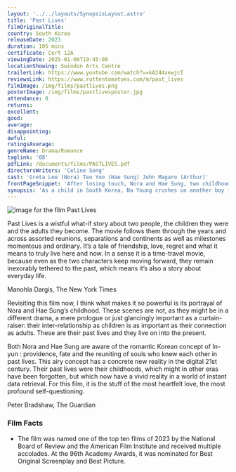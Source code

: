 ```yaml
---
layout: '../../layouts/SynopsisLayout.astro'
title: 'Past Lives'
filmOriginalTitle:
country: South Korea
releaseDate: 2023
duration: 105 mins
certificate: Cert 12A
viewingDate: 2025-01-08T19:45:00
locationShowing: Swindon Arts Centre
trailerLink: https://www.youtube.com/watch?v=kA244xewjcI
reviewsLink: https://www.rottentomatoes.com/m/past_lives
filmImage: /img/films/pastlives.png
posterImage: /img/films/pastlivesposter.jpg
attendance: 0
returns:
excellent:
good:
average:
disappointing:
awful:
ratingsAverage:
genreName: Drama/Romance
taglink: '08'
pdfLink: /documents/films/PASTLIVES.pdf
directorsWriters: 'Celine Song'
cast: 'Greta Lee (Nora) Teo Yoo (Hae Sung) John Magaro (Arthur)'
frontPageSnippet: 'After losing touch, Nora and Hae Sung, two childhood classmates, wonder where destiny will push their friendship when they reunite as adults more than 20 years later.'
synopsis: 'As a child in South Korea, Na Young crushes on another boy in her class, Hae Sung.  Their relationship is just starting when her parents decide to move to Canada.  The two childhood friends drift apart as their lives move on in different countries.  Twelve years later, the pair reconnect over Facebook and they are soon waiting for each other’s regular calls…'
---
```


![image for the film Past Lives](/img/films/pastlives.png)

Past Lives is a wistful what-if story about two people, the children they were and the adults they become. The movie follows them through the years and across assorted reunions, separations and continents as well as milestones momentous and ordinary. It’s a tale of friendship, love, regret and what it means to truly live here and now. In a sense it is a time-travel movie, because even as the two characters keep moving forward, they remain inexorably tethered to the past, which means it’s also a story about everyday life.

<div class="review__author review__author--review1"> 
Manohla Dargis, The New York Times
</div>

Revisiting this film now, I think what makes it so powerful is its portrayal of Nora and Hae Sung’s childhood. These scenes are not, as they might be in a different drama, a mere prologue or just glancingly important as a curtain-raiser: their inter-relationship as children is as important as their connection as adults. These are their past lives and they live on into the present.

Both Nora and Hae Sung are aware of the romantic Korean concept of In-yun : providence, fate and the reuniting of souls who knew each other in past lives. This airy concept has a concrete new reality in the digital 21st century. Their past lives were their childhoods, which might in other eras have been forgotten, but which now have a vivid reality in a world of instant data retrieval. For this film, it is the stuff of the most heartfelt love, the most profound self-questioning.

<div class="review__author"> 
Peter Bradshaw, The Guardian
</div>

### Film Facts

-   The film was named one of the top ten films of 2023 by the National Board of Review and the American Film Institute and received multiple accolades. At the 96th Academy Awards, it was nominated for Best Original Screenplay and Best Picture.

